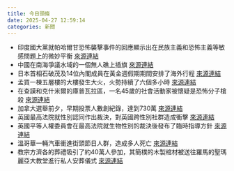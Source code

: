 ```yaml
---
title: 今日頭條
date: 2025-04-27 12:59:14
categories: 新聞            
---
```

- 印度國大黨就帕哈爾甘恐怖襲擊事件的回應顯示出在民族主義和恐怖主義等敏感問題上的微妙平衡 [來源連結](https://www.thehindu.com/news/national/congress-balancing-act-nationalism-terrorism-and-the-politics-of-response/article69496861.ece)
- 中國在南海爭議水域的一個無人礁上插旗 [來源連結](https://www.japantimes.co.jp/news/2025/04/27/asia-pacific/china-seizes-sandy-cay-south-china-sea/)
- 日本首相石破茂及14位內閣成員在黃金週假期期間安排了海外行程 [來源連結](https://www.japantimes.co.jp/news/2025/04/27/japan/politics/ishiba-cabinet-golden-week/)
- 孟買一棟五層樓的大樓發生大火，火勢持續了六個多小時 [來源連結](https://www.thehindu.com/news/cities/mumbai/major-blaze-breaks-out-at-ed-office-building-in-mumbai-firefighting-ops-continue-for-over-six-hours/article69496881.ece)
- 在查謨和克什米爾的庫普瓦拉區，一名45歲的社會活動家被懷疑是恐怖分子槍殺 [來源連結](https://www.thehindu.com/news/national/jammu-and-kashmir/terrorists-shoot-dead-social-activist-in-jammu-and-kashmirs-kupwara/article69496851.ece)
- 加拿大選舉前夕，早期投票人數創紀錄，達到730萬 [來源連結](https://www.theguardian.com/world/2025/apr/27/well-hit-back-canadians-cast-aside-niceties-before-momentous-election)
- 英國最高法院就性別認同作出裁決，對英國跨性別社群造成衝擊 [來源連結](https://www.theguardian.com/society/2025/apr/27/older-trans-women-shocked-by-supreme-court-ruling)
- 英國平等人權委員會在最高法院就生物性別的裁決後發布了臨時指導方針 [來源連結](https://www.theguardian.com/society/2025/apr/27/toilet-access-should-follow-biological-sex-but-trans-people-still-need-facilities-uk-watchdog-says)
- 溫哥華一輛汽車衝進街頭節日人群，造成多人死亡 [來源連結](https://www.theguardian.com/world/2025/apr/27/several-people-killed-as-car-ploughs-into-vancouver-festival-crowd)
- 教宗方濟各的葬禮吸引了約40萬人參加，其簡樸的木製棺材被送往羅馬的聖瑪麗亞大教堂進行私人安葬儀式 [來源連結](https://www.japantimes.co.jp/news/2025/04/27/world/pope-francis-funeral/)



